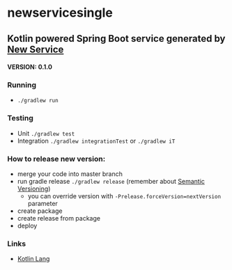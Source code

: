 newservicesingle
==============================
## Kotlin powered Spring Boot service generated by [New Service](http://newservice.allegrogroup.com) 

#### VERSION: 0.1.0

### Running
* ```./gradlew run```

### Testing

* Unit 
```./gradlew test```
* Integration
```./gradlew integrationTest``` or ```./gradlew iT```

### How to release new version:
* merge your code into master branch
* run gradle release ```./gradlew release``` (remember about [Semantic Versioning](http://semver.org/))
    * you can override version with ```-Prelease.forceVersion=nextVersion``` parameter
* create package
* create release from package
* deploy

### Links
* [Kotlin Lang](kotlinlang.org)